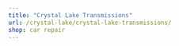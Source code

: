 ```yaml
---
title: "Crystal Lake Transmissions"
url: /crystal-lake/crystal-lake-transmissions/
shop: car repair
---
```

